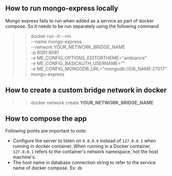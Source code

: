 ## How to run mongo-express locally
Mongo express fails to run when added as a service as part of docker compose. So it needs to be run separately using the following command

>> docker run -it --rm \
>>    --name mongo-express \
>>    --network YOUR_NETWORK_BRIDGE_NAME \
>>    -p 8081:8081 \
>>    -e ME_CONFIG_OPTIONS_EDITORTHEME="ambiance" \
>>    -e ME_CONFIG_BASICAUTH_USERNAME="" \
>>    -e ME_CONFIG_MONGODB_URL="mongodb://DB_NAME:27017" \
>>    mongo-express

## How to create a custom bridge network in docker
>> docker network create **YOUR_NETWORK_BRIDGE_NAME**

## How to compose the app
Following points are important to note:
- Configure the server to listen on `0.0.0.0` instead of `127.0.0.1` when running in docker container. When running in a Docker container, `127.0.0.1` refers to the container's network namespace, not the host machine's.
- The host name in database connection string to refer to the service name of docker compose. Ex: `db`